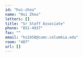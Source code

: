 ```yaml
---
id: "hui-zhou"
name: "Hui Zhou"
letters: []
title: "Sr Staff Associate"
phone: "851-4937"
fax: ""
email: "hz2458@cumc.columbia.edu"
room: "407"
url: []
---
```

